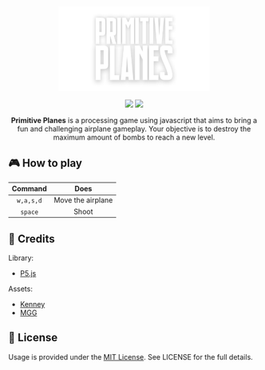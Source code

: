 <p align="center"><img width=60% src="https://github.com/newmankr/PrimitivePlanes/blob/gh-pages/images/logo.png"></p>

<p align="center"> 
<a href="https://p5js.org/"><img src="https://forthebadge.com/images/badges/made-with-javascript.svg"></a>
<a href="https://newmankr.github.io/PrimitivePlanes/"><img src="https://forthebadge.com/images/badges/check-it-out.svg"></a>
</p>

<p align="center">
  <strong>Primitive Planes</strong> is a processing game using javascript that aims to bring a fun and challenging airplane gameplay. Your objective is to destroy the maximum amount of bombs to reach a new level. 
</p>

## 🎮 How to play

Command| Does
:-----:|:-----:
`w,a,s,d`|Move the airplane
`space`|Shoot

## 📌 Credits

Library:

* [P5.js](https://p5js.org/)
  
Assets:

* [Kenney](https://kenney.nl/)
* [MGG](www.mobilegamegraphics.com)

## 📜 License
Usage is provided under the [MIT License](http://http//opensource.org/licenses/mit-license.php). See LICENSE for the full details.
